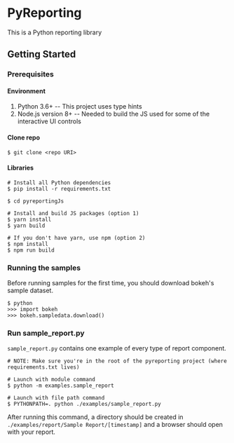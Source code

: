 # PyReporting
This is a Python reporting library 


## Getting Started

### Prerequisites

#### Environment
1) Python 3.6+ -- This project uses type hints 
1) Node.js version 8+ -- Needed to build the JS used for some of the interactive UI controls

#### Clone repo

    $ git clone <repo URI>

#### Libraries

    # Install all Python dependencies
    $ pip install -r requirements.txt
    
    $ cd pyreportingJs

    # Install and build JS packages (option 1)    
    $ yarn install
    $ yarn build
    
    # If you don't have yarn, use npm (option 2)
    $ npm install
    $ npm run build

### Running the samples
Before running samples for the first time, you should download bokeh's sample dataset.

    $ python
    >>> import bokeh
    >>> bokeh.sampledata.download()

### Run sample_report.py
`sample_report.py` contains one example of every type of report component.

    # NOTE: Make sure you're in the root of the pyreporting project (where requirements.txt lives) 

    # Launch with module command
    $ python -m examples.sample_report

    # Launch with file path command
    $ PYTHONPATH=. python ./examples/sample_report.py

After running this command, a directory should be created in `./examples/report/Sample Report/[timestamp]` and 
a browser should open with your report.
